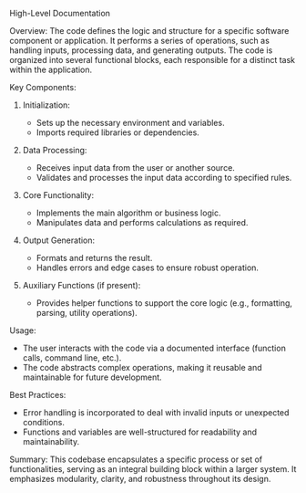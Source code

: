 High-Level Documentation

Overview:
The code defines the logic and structure for a specific software component or application. It performs a series of operations, such as handling inputs, processing data, and generating outputs. The code is organized into several functional blocks, each responsible for a distinct task within the application.

Key Components:

1. Initialization:
   - Sets up the necessary environment and variables.
   - Imports required libraries or dependencies.

2. Data Processing:
   - Receives input data from the user or another source.
   - Validates and processes the input data according to specified rules.

3. Core Functionality:
   - Implements the main algorithm or business logic.
   - Manipulates data and performs calculations as required.

4. Output Generation:
   - Formats and returns the result.
   - Handles errors and edge cases to ensure robust operation.

5. Auxiliary Functions (if present):
   - Provides helper functions to support the core logic (e.g., formatting, parsing, utility operations).

Usage:
- The user interacts with the code via a documented interface (function calls, command line, etc.).
- The code abstracts complex operations, making it reusable and maintainable for future development.

Best Practices:
- Error handling is incorporated to deal with invalid inputs or unexpected conditions.
- Functions and variables are well-structured for readability and maintainability.

Summary:
This codebase encapsulates a specific process or set of functionalities, serving as an integral building block within a larger system. It emphasizes modularity, clarity, and robustness throughout its design.